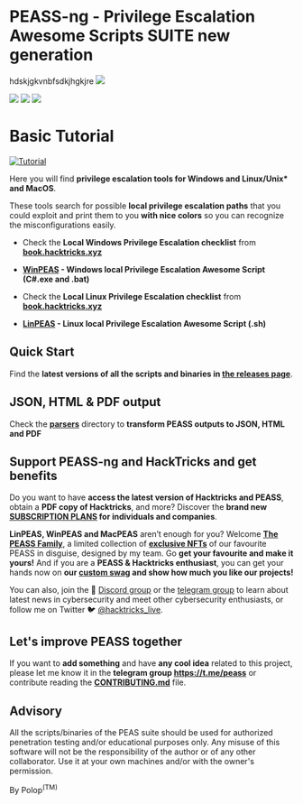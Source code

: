 # PEASS-ng - Privilege Escalation Awesome Scripts SUITE new generation
hdskjgkvnbfsdkjhgkjre
![](https://github.com/carlospolop/privilege-escalation-awesome-scripts-suite/raw/master/linPEAS/images/peass.png)

![](https://img.shields.io/badge/Black-Arch-black) ![](https://img.shields.io/badge/Arch-AUR-brightgreen) ![](https://img.shields.io/badge/Black%20Hat%20Arsenal-Asia%202020-red)

# Basic Tutorial
[![Tutorial](https://img.youtube.com/vi/2Ey1WQXNp3w/0.jpg)](https://www.youtube.com/watch?v=9_fJv_weLU0&list=PL9fPq3eQfaaDxjpXaDYApfVA_IB8T14w7)


Here you will find **privilege escalation tools for Windows and Linux/Unix\* and MacOS**.

These tools search for possible **local privilege escalation paths** that you could exploit and print them to you **with nice colors** so you can recognize the misconfigurations easily.

- Check the **Local Windows Privilege Escalation checklist** from **[book.hacktricks.xyz](https://book.hacktricks.xyz/windows-hardening/checklist-windows-privilege-escalation)**
- **[WinPEAS](https://github.com/carlospolop/privilege-escalation-awesome-scripts-suite/tree/master/winPEAS) - Windows local Privilege Escalation Awesome Script (C#.exe and .bat)**

- Check the **Local Linux Privilege Escalation checklist** from **[book.hacktricks.xyz](https://book.hacktricks.xyz/linux-hardening/linux-privilege-escalation-checklist)**
- **[LinPEAS](https://github.com/carlospolop/privilege-escalation-awesome-scripts-suite/tree/master/linPEAS) - Linux local Privilege Escalation Awesome Script (.sh)**

## Quick Start
Find the **latest versions of all the scripts and binaries in [the releases page](https://github.com/carlospolop/PEASS-ng/releases/latest)**.

## JSON, HTML & PDF output
Check the **[parsers](./parsers/)** directory to **transform PEASS outputs to JSON, HTML and PDF**

## Support PEASS-ng and HackTricks and get benefits

Do you want to have **access the latest version of Hacktricks and PEASS**, obtain a **PDF copy of Hacktricks**, and more? Discover the **brand new [SUBSCRIPTION PLANS](https://github.com/sponsors/carlospolop?frequency=one-time) for individuals and companies**.

**LinPEAS, WinPEAS and MacPEAS** aren’t enough for you? Welcome [**The PEASS Family**](https://opensea.io/collection/the-peass-family/), a limited collection of [**exclusive NFTs**](https://opensea.io/collection/the-peass-family/) of our favourite PEASS in disguise, designed by my team. Go **get your favourite and make it yours!** And if you are a **PEASS & Hacktricks enthusiast**, you can get your hands now on **our [custom swag](https://peass.creator-spring.com/) and show how much you like our projects!**

You can also, join the 💬 [Discord group](https://discord.gg/hRep4RUj7f) or the [telegram group](https://t.me/peass) to learn about latest news in cybersecurity and meet other cybersecurity enthusiasts, or follow me on Twitter 🐦 [@hacktricks_live](https://twitter.com/hacktricks_live).

## Let's improve PEASS together

If you want to **add something** and have **any cool idea** related to this project, please let me know it in the **telegram group https://t.me/peass** or contribute reading the **[CONTRIBUTING.md](https://github.com/carlospolop/privilege-escalation-awesome-scripts-suite/blob/master/CONTRIBUTING.md)** file.

## Advisory

All the scripts/binaries of the PEAS suite should be used for authorized penetration testing and/or educational purposes only. Any misuse of this software will not be the responsibility of the author or of any other collaborator. Use it at your own machines and/or with the owner's permission.



By Polop<sup>(TM)</sup>
